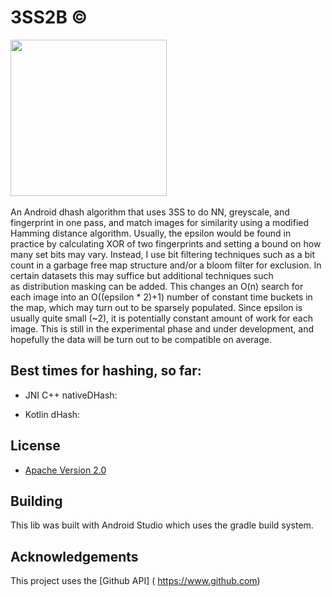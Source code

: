 # 3SS2B ©

<img src="https://i.imgur.com/TDBAdNR.png" height="250"/>&nbsp;&nbsp;&nbsp;&nbsp;&nbsp;&nbsp;&nbsp;&nbsp;&nbsp;

An Android dhash algorithm that uses 3SS to do NN, greyscale, and fingerprint in one pass, and match images for similarity using a modified Hamming distance algorithm. Usually, the epsilon would be found in practice by calculating XOR of two fingerprints and setting a bound on how many set bits may vary. Instead, I use bit filtering techniques such as a bit count in a garbage free map structure and/or a bloom filter for exclusion. In certain datasets this may suffice but additional techniques such as distribution masking can be added. This changes an O(n) search for each image into an O((epsilon * 2)+1) number of constant time buckets in the map, which may turn out to be sparsely populated. Since epsilon is usually quite small (~2), it is potentially constant amount of work for each image. This is still in the experimental phase and under development, and hopefully the data will be turn out to be compatible on average.






## Best times for hashing, so far:

* JNI C++ nativeDHash: 

* Kotlin dHash: 



## License

* [Apache Version 2.0](http://www.apache.org/licenses/LICENSE-2.0.html)

## Building

This lib was built with Android Studio which uses the gradle build system.  

## Acknowledgements

This project uses the [Github API] ( https://www.github.com)





